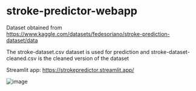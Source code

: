 # stroke-predictor-webapp

Dataset obtained from https://www.kaggle.com/datasets/fedesoriano/stroke-prediction-dataset/data

The stroke-dataset.csv dataset is used for prediction and stroke-dataset-cleaned.csv is the cleaned version of the dataset

Streamlit app: https://strokepredictor.streamlit.app/

![image](https://github.com/kunaltibe/stroke-predictor-webapp/assets/62512570/03fd78b7-264b-4839-b4a1-95cc57b745e3)
